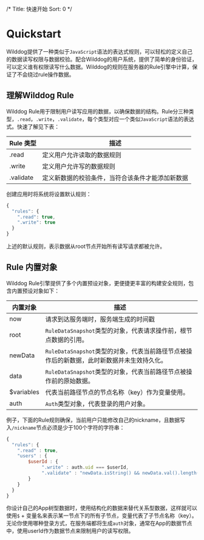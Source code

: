 /*
Title: 快速开始
Sort: 0
*/


# Quickstart
Wilddog提供了一种类似于`JavaScript`语法的表达式规则，可以轻松的定义自己的数据读写权限与数据校验。配合Wilddog的用户系统，提供了简单的身份验证，可以定义谁有权限读写什么数据。Wilddog的规则在服务器的Rule引擎中计算，保证了不会绕过rule操作数据。

## 理解Wilddog Rule
Wilddog Rule用于限制用户读写应用的数据，以确保数据的结构。Rule分三种类型，`.read`，`.write`，`.validate`，每个类型对应一个类似`JavaScript`语法的表达式。快速了解见下表：

Rule 类型     | 描述
-------- | ---
.read | 定义用户允许读取的数据规则
.write    | 定义用户允许写的数据规则
.validate     | 定义新数据的校验条件，当符合该条件才能添加新数据

创建应用时将系统将设置默认规则：
```javascript
{
  "rules": {
    ".read": true,
    ".write": true
  }
}
```
上述的默认规则，表示数据从root节点开始所有读写请求都被允许。

## Rule 内置对象
Wilddog Rule引擎提供了多个内置预设对象，更便捷更丰富的构建安全规则，包含内置预设对象如下：

内置对象     | 描述
-------- | ---
now| 请求到达服务端时，服务端生成的时间戳
root|`RuleDataSnapshot`类型的对象，代表请求操作前，根节点数据的引用。
newData| `RuleDataSnapshot`类型的对象，代表当前路径节点被操作后的新数据，此时新数据并未生效持久化。
data| `RuleDataSnapshot`类型的对象，代表当前路径节点被操作前的原始数据。
$variables| 代表当前路径节点的节点名称（key）作为变量使用。 
auth| `Auth`类型对象，代表登录的用户对象。

例子，下面的Rule规则确保，当前用户只能修改自己的nickname，且数据写入`/nickname`节点必须是少于100个字符的字符串：
```javascript
{
  "rules": {
	".read" : true,
    "users" : {
		$userId : {
			 ".write" : auth.uid === $userId,
			 ".validate" : "newData.isString() && newData.val().length() < 100"	
		}
    }
  }
}
```
你设计自己的App树型数据时，使用结构化的数据来替代关系型数据，这样就可以使用`$` + 变量名来表示某一节点下的所有子节点，变量代表了子节点名称（key）。
无论你使用哪种登录方式，在服务端都将生成`auth`对象，通常在App的数据节点中，使用userId作为数据节点来限制用户的读写权限。


